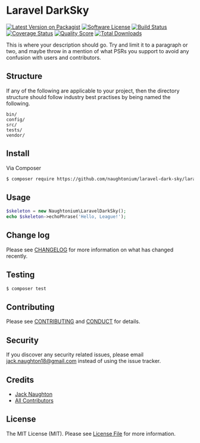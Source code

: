 # Laravel DarkSky

[![Latest Version on Packagist][ico-version]][link-packagist]
[![Software License][ico-license]](LICENSE.md)
[![Build Status][ico-travis]][link-travis]
[![Coverage Status][ico-scrutinizer]][link-scrutinizer]
[![Quality Score][ico-code-quality]][link-code-quality]
[![Total Downloads][ico-downloads]][link-downloads]


This is where your description should go. Try and limit it to a paragraph or two, and maybe throw in a mention of what
PSRs you support to avoid any confusion with users and contributors.

## Structure

If any of the following are applicable to your project, then the directory structure should follow industry best practises by being named the following.

```
bin/        
config/
src/
tests/
vendor/
```


## Install

Via Composer

``` bash
$ composer require https://github.com/naughtonium/laravel-dark-sky/laravel-dark-sky
```

## Usage

``` php
$skeleton = new Naughtonium\LaravelDarkSky();
echo $skeleton->echoPhrase('Hello, League!');
```

## Change log

Please see [CHANGELOG](CHANGELOG.md) for more information on what has changed recently.

## Testing

``` bash
$ composer test
```

## Contributing

Please see [CONTRIBUTING](CONTRIBUTING.md) and [CONDUCT](CONDUCT.md) for details.

## Security

If you discover any security related issues, please email jack.naughton18@gmail.com instead of using the issue tracker.

## Credits

- [Jack Naughton][link-author]
- [All Contributors][link-contributors]

## License

The MIT License (MIT). Please see [License File](LICENSE.md) for more information.

[ico-version]: https://img.shields.io/packagist/v/https://github.com/naughtonium/laravel-dark-sky/laravel-dark-sky.svg?style=flat-square
[ico-license]: https://img.shields.io/badge/license-MIT-brightgreen.svg?style=flat-square
[ico-travis]: https://img.shields.io/travis/https://github.com/naughtonium/laravel-dark-sky/laravel-dark-sky/master.svg?style=flat-square
[ico-scrutinizer]: https://img.shields.io/scrutinizer/coverage/g/https://github.com/naughtonium/laravel-dark-sky/laravel-dark-sky.svg?style=flat-square
[ico-code-quality]: https://img.shields.io/scrutinizer/g/https://github.com/naughtonium/laravel-dark-sky/laravel-dark-sky.svg?style=flat-square
[ico-downloads]: https://img.shields.io/packagist/dt/https://github.com/naughtonium/laravel-dark-sky/laravel-dark-sky.svg?style=flat-square

[link-packagist]: https://packagist.org/packages/https://github.com/naughtonium/laravel-dark-sky/laravel-dark-sky
[link-travis]: https://travis-ci.org/https://github.com/naughtonium/laravel-dark-sky/laravel-dark-sky
[link-scrutinizer]: https://scrutinizer-ci.com/g/https://github.com/naughtonium/laravel-dark-sky/laravel-dark-sky/code-structure
[link-code-quality]: https://scrutinizer-ci.com/g/https://github.com/naughtonium/laravel-dark-sky/laravel-dark-sky
[link-downloads]: https://packagist.org/packages/https://github.com/naughtonium/laravel-dark-sky/laravel-dark-sky
[link-author]: https://github.com/holiehandgrenade
[link-contributors]: ../../contributors
